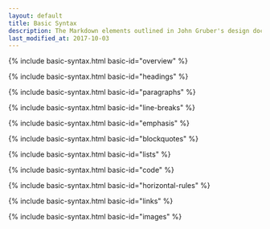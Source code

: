 ```yaml
---
layout: default
title: Basic Syntax
description: The Markdown elements outlined in John Gruber's design document.
last_modified_at: 2017-10-03
---
```


{% include basic-syntax.html basic-id="overview" %}

{% include basic-syntax.html basic-id="headings" %}

{% include basic-syntax.html basic-id="paragraphs" %}

{% include basic-syntax.html basic-id="line-breaks" %}

{% include basic-syntax.html basic-id="emphasis" %}

{% include basic-syntax.html basic-id="blockquotes" %}

{% include basic-syntax.html basic-id="lists" %}

{% include basic-syntax.html basic-id="code" %}

{% include basic-syntax.html basic-id="horizontal-rules" %}

{% include basic-syntax.html basic-id="links" %}

{% include basic-syntax.html basic-id="images" %}
